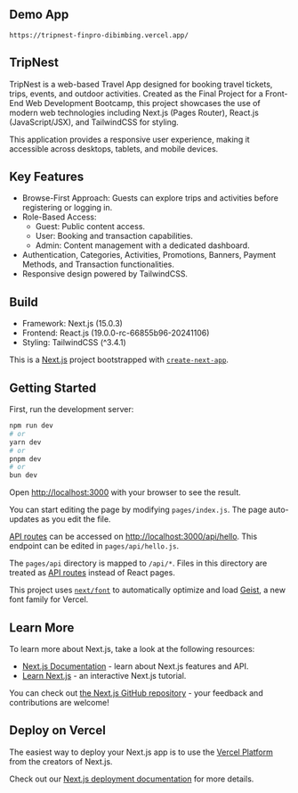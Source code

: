 ## Demo App
```
https://tripnest-finpro-dibimbing.vercel.app/
```

## TripNest
TripNest is a web-based Travel App designed for booking travel tickets, trips, events, and outdoor activities. Created as the Final Project for a Front-End Web Development Bootcamp, this project showcases the use of modern web technologies including Next.js (Pages Router), React.js (JavaScript/JSX), and TailwindCSS for styling.

This application provides a responsive user experience, making it accessible across desktops, tablets, and mobile devices.

## Key Features
- Browse-First Approach: Guests can explore trips and activities before registering or logging in.
- Role-Based Access:
  -  Guest: Public content access.
  -  User: Booking and transaction capabilities.
  -  Admin: Content management with a dedicated dashboard.
- Authentication, Categories, Activities, Promotions, Banners, Payment Methods, and Transaction functionalities.
- Responsive design powered by TailwindCSS.

## Build
- Framework: Next.js (15.0.3)
- Frontend: React.js (19.0.0-rc-66855b96-20241106)
- Styling: TailwindCSS (^3.4.1)

This is a [Next.js](https://nextjs.org) project bootstrapped with [`create-next-app`](https://nextjs.org/docs/pages/api-reference/create-next-app).

## Getting Started

First, run the development server:

```bash
npm run dev
# or
yarn dev
# or
pnpm dev
# or
bun dev
```

Open [http://localhost:3000](http://localhost:3000) with your browser to see the result.

You can start editing the page by modifying `pages/index.js`. The page auto-updates as you edit the file.

[API routes](https://nextjs.org/docs/pages/building-your-application/routing/api-routes) can be accessed on [http://localhost:3000/api/hello](http://localhost:3000/api/hello). This endpoint can be edited in `pages/api/hello.js`.

The `pages/api` directory is mapped to `/api/*`. Files in this directory are treated as [API routes](https://nextjs.org/docs/pages/building-your-application/routing/api-routes) instead of React pages.

This project uses [`next/font`](https://nextjs.org/docs/pages/building-your-application/optimizing/fonts) to automatically optimize and load [Geist](https://vercel.com/font), a new font family for Vercel.

## Learn More

To learn more about Next.js, take a look at the following resources:

- [Next.js Documentation](https://nextjs.org/docs) - learn about Next.js features and API.
- [Learn Next.js](https://nextjs.org/learn-pages-router) - an interactive Next.js tutorial.

You can check out [the Next.js GitHub repository](https://github.com/vercel/next.js) - your feedback and contributions are welcome!

## Deploy on Vercel

The easiest way to deploy your Next.js app is to use the [Vercel Platform](https://vercel.com/new?utm_medium=default-template&filter=next.js&utm_source=create-next-app&utm_campaign=create-next-app-readme) from the creators of Next.js.

Check out our [Next.js deployment documentation](https://nextjs.org/docs/pages/building-your-application/deploying) for more details.

